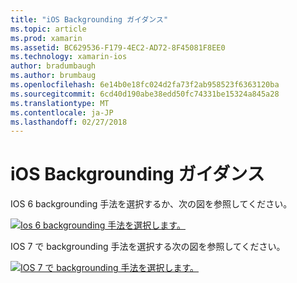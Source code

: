 ```yaml
---
title: "iOS Backgrounding ガイダンス"
ms.topic: article
ms.prod: xamarin
ms.assetid: BC629536-F179-4EC2-AD72-8F45081F8EE0
ms.technology: xamarin-ios
author: bradumbaugh
ms.author: brumbaug
ms.openlocfilehash: 6e14b0e18fc024d2fa73f2ab958523f6363120ba
ms.sourcegitcommit: 6cd40d190abe38edd50fc74331be15324a845a28
ms.translationtype: MT
ms.contentlocale: ja-JP
ms.lasthandoff: 02/27/2018
---
```

# <a name="ios-backgrounding-guidance"></a>iOS Backgrounding ガイダンス

IOS 6 backgrounding 手法を選択するか、次の図を参照してください。

 [ ![](ios-backgrounding-guidance-images/image10.png "Ios 6 backgrounding 手法を選択します。")](ios-backgrounding-guidance-images/image10.png)

IOS 7 で backgrounding 手法を選択する次の図を参照してください。

 [ ![](ios-backgrounding-guidance-images/image10b.png "IOS 7 で backgrounding 手法を選択します。")](ios-backgrounding-guidance-images/image10b.png)

